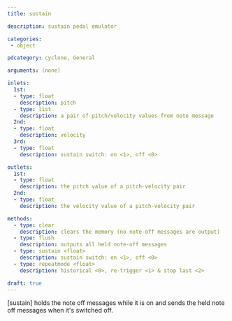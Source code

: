 ```yaml
---
title: sustain

description: sustain pedal emulator

categories:
 - object

pdcategory: cyclone, General

arguments: (none)

inlets:
  1st:
  - type: float
    description: pitch
  - type: list 
    description: a pair of pitch/velocity values from note message
  2nd:
  - type: float
    description: velocity
  3rd:
  - type: float
    description: sustain switch: on <1>, off <0>

outlets: 
  1st:
  - type: float
    description: the pitch value of a pitch-velocity pair
  2nd:
  - type: float
    description: the velocity value of a pitch-velocity pair

methods: 
  - type: clear
    description: clears the memory (no note-off messages are output)
  - type: flush
    description: outputs all held note-off messages
  - type: sustain <float>
    description: sustain switch: on <1>, off <0>
  - type: repeatmode <float>
    description: historical <0>, re-trigger <1> & stop last <2>

draft: true
---
```


[sustain] holds the note off messages while it is on and sends the held note off messages when it's switched off.
